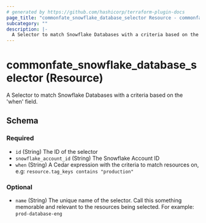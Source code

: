 ```yaml
---
# generated by https://github.com/hashicorp/terraform-plugin-docs
page_title: "commonfate_snowflake_database_selector Resource - commonfate"
subcategory: ""
description: |-
  A Selector to match Snowflake Databases with a criteria based on the 'when' field.
---
```


# commonfate_snowflake_database_selector (Resource)

A Selector to match Snowflake Databases with a criteria based on the 'when' field.



<!-- schema generated by tfplugindocs -->
## Schema

### Required

- `id` (String) The ID of the selector
- `snowflake_account_id` (String) The Snowflake Account ID
- `when` (String) A Cedar expression with the criteria to match resources on, e.g: `resource.tag_keys contains "production"`

### Optional

- `name` (String) The unique name of the selector. Call this something memorable and relevant to the resources being selected. For example: `prod-database-eng`


